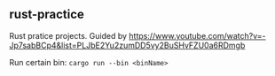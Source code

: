 ## rust-practice

Rust pratice projects. Guided by https://www.youtube.com/watch?v=-Jp7sabBCp4&list=PLJbE2Yu2zumDD5vy2BuSHvFZU0a6RDmgb 

Run certain bin: `cargo run --bin <binName>`